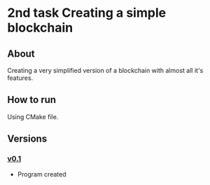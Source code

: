 # 2nd task Creating a simple blockchain

 ## About
 Creating a very simplified version of a blockchain with almost all it's features.
 
 ## How to run
 Using CMake file.
 
 ## Versions
 ### [v0.1](https://github.com/karas245/blockchain/releases/tag/v0.1)
 - Program created
